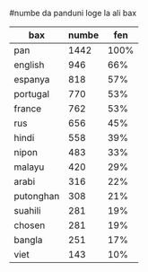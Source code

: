 #numbe da panduni loge la ali bax

| bax | numbe | fen |
|-----|-------|-----|
| pan | 1442 | 100% |
| english | 946 | 66% |
| espanya | 818 | 57% |
| portugal | 770 | 53% |
| france | 762 | 53% |
| rus | 656 | 45% |
| hindi | 558 | 39% |
| nipon | 483 | 33% |
| malayu | 420 | 29% |
| arabi | 316 | 22% |
| putonghan | 308 | 21% |
| suahili | 281 | 19% |
| chosen | 281 | 19% |
| bangla | 251 | 17% |
| viet | 143 | 10% |
